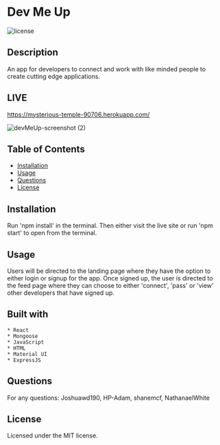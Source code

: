 # Dev Me Up

![license](https://img.shields.io/badge/license-MIT-green)

## Description

An app for developers to connect and work with like minded people to create cutting edge applications.

## LIVE
https://mysterious-temple-90706.herokuapp.com/

![devMeUp-screenshot (2)](https://user-images.githubusercontent.com/77940998/130541460-652fe21c-105c-4d7d-8c0e-a89fc498cb46.PNG)



## Table of Contents

- [Installation](#installation)
- [Usage](#installation)
- [Questions](#questions)
- [License](#license)

## Installation

Run 'npm install' in the terminal. Then either visit the live site or run 'npm start' to open from the terminal.

## Usage

Users will be directed to the landing page where they have the option to either login or signup for the app. Once signed up, the user is directed to the feed page where they can choose to either 'connect', 'pass' or 'view' other developers that have signed up.

## Built with

    * React
    * Mongoose
    * JavaScript
    * HTML
    * Material UI
    * ExpressJS

## Questions

For any questions: Joshuawd190, HP-Adam, shanemcf, NathanaelWhite

## License

Licensed under the MIT license.
